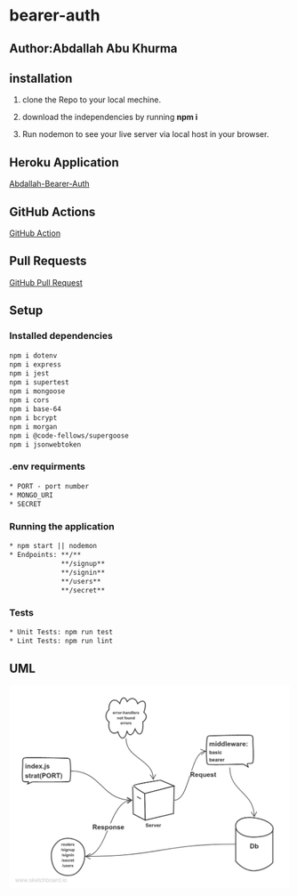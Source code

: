 # bearer-auth

## Author:Abdallah Abu Khurma

## installation

1. clone the Repo to your local mechine.

2. download the independencies by running **npm i**

3. Run nodemon to see your live server via local host in your browser.

## Heroku Application

[Abdallah-Bearer-Auth](https://abdallah-bearer-auth.herokuapp.com/)

## GitHub Actions

[GitHub Action](https://github.com/AbdallahAbuKhurma/bearer-auth/actions)

## Pull Requests

[GitHub Pull Request](https://github.com/AbdallahAbuKhurma/bearer-auth/pull/1)

## Setup

### Installed dependencies

    npm i dotenv
    npm i express
    npm i jest 
    npm i supertest
    npm i mongoose 
    npm i cors
    npm i base-64
    npm i bcrypt
    npm i morgan
    npm i @code-fellows/supergoose
    npm i jsonwebtoken

### .env requirments

    * PORT - port number
    * MONGO_URI
    * SECRET

### Running the application

    * npm start || nodemon
    * Endpoints: **/**
                 **/signup**
                 **/signin**
                 **/users**
                 **/secret**

### Tests

    * Unit Tests: npm run test
    * Lint Tests: npm run lint

## UML

![class07](/assets/class07.png)
